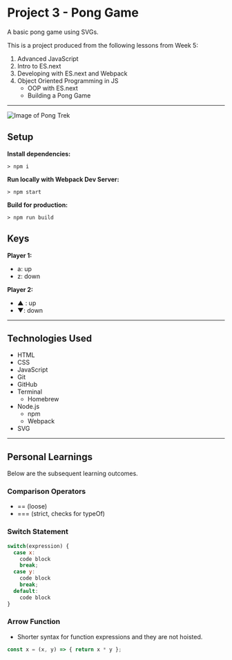 # Project 3 - Pong Game

A basic pong game using SVGs.


This is a project produced from the following lessons from Week 5:

1. Advanced JavaScript
2. Intro to ES.next
3. Developing with ES.next and Webpack
4. Object Oriented Programming in JS
    - OOP with ES.next
    - Building a Pong Game 

---

![Image of Pong Trek](https://github.com/nejmal/project-03/blob/master/pong-trek.png)

## Setup

**Install dependencies:**

`> npm i`

**Run locally with Webpack Dev Server:**

`> npm start`

**Build for production:**

`> npm run build`

## Keys

**Player 1:**
* a: up
* z: down

**Player 2:**
* ▲ : up
* ▼: down

---

## Technologies Used
- HTML
- CSS
- JavaScript
- Git
- GitHub
- Terminal
  - Homebrew
- Node.js
  - npm
  - Webpack
- SVG
---

## Personal Learnings
Below are the subsequent learning outcomes.

### Comparison Operators
- == (loose)
- === (strict, checks for typeOf)

### Switch Statement
```js
switch(expression) {
  case x:
    code block
    break;
  case y:
    code block
    break;
  default:
    code block
}
```

### Arrow Function
- Shorter syntax for function expressions and they are not hoisted. 
```js
const x = (x, y) => { return x * y };
```